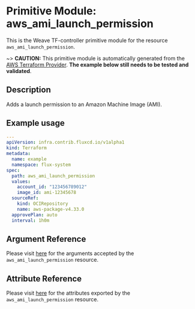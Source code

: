 
# Primitive Module: aws_ami_launch_permission

This is the Weave TF-controller primitive module for the resource `aws_ami_launch_permission`.

~> **CAUTION:** This primitive module is automatically generated from the [AWS Terraform Provider](https://registry.terraform.io/providers/hashicorp/aws/latest/docs/resources/ami_launch_permission). **The example below still needs to be tested and validated**.

## Description

Adds a launch permission to an Amazon Machine Image (AMI).

## Example usage

```yaml
---
apiVersion: infra.contrib.fluxcd.io/v1alpha1
kind: Terraform
metadata:
  name: example
  namespace: flux-system
spec:
  path: aws_ami_launch_permission
  values:
    account_id: "123456789012"
    image_id: ami-12345678
  sourceRef:
    kind: OCIRepository
    name: aws-package-v4.33.0
  approvePlan: auto
  interval: 1h0m
```

## Argument Reference

Please visit [here](https://registry.terraform.io/providers/hashicorp/aws/latest/docs/resources/ami_launch_permission#argument-reference) for the arguments accepted by the `aws_ami_launch_permission` resource.

## Attribute Reference

Please visit [here](https://registry.terraform.io/providers/hashicorp/aws/latest/docs/resources/ami_launch_permission#attributes-reference) for the attributes exported by the `aws_ami_launch_permission` resource.
